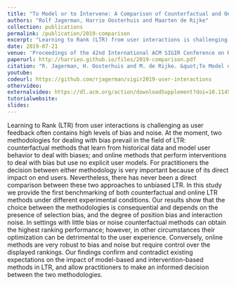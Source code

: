 ```yaml
---
title: "To Model or to Intervene: A Comparison of Counterfactual and Online Learning to Rank from User Interactions"
authors: "Rolf Jagerman, Harrie Oosterhuis and Maarten de Rijke"
collection: publications
permalink: /publication/2019-comparison
excerpt: "Learning to Rank (LTR) from user interactions is challenging as user feedback often contains high levels of bias and noise. At the moment, two methodologies for dealing with bias prevail in the field of LTR: counterfactual methods that learn from historical data and model user behavior to deal with biases; and online methods that perform interventions to deal with bias but use no explicit user models."
date: 2019-07-21
venue: 'Proceedings of the 42nd International ACM SIGIR Conference on Research and Development in Information Retrieval (SIGIR ’19)'
paperurl: http://harrieo.github.io/files/2019-comparison.pdf
citation: "R. Jagerman, H. Oosterhuis and M. de Rijke. &quot;To Model or to Intervene: A Comparison of Counterfactual and Online Learning to Rank from User Interactions.&quot; In <i>Proceedings of the 42nd International ACM SIGIR Conference on Research and Development in Information Retrieval</i>. ACM, 2019."
youtube:
codeurl: https://github.com/rjagerman/sigir2019-user-interactions
othervideo:
externalvideo: https://dl.acm.org/action/downloadSupplement?doi=10.1145%2F3331184.3331269&file=cite1-11h40-d1.mp4
tutorialwebsite:
slides:
---
```


Learning to Rank (LTR) from user interactions is challenging as user feedback often contains high levels of bias and noise. At the moment, two methodologies for dealing with bias prevail in the field of LTR: counterfactual methods that learn from historical data and model user behavior to deal with biases; and online methods that perform interventions to deal with bias but use no explicit user models. For practitioners the decision between either methodology is very important because of its direct impact on end users. Nevertheless, there has never been a direct comparison between these two approaches to unbiased LTR. In this study we provide the first benchmarking of both counterfactual and online LTR methods under different experimental conditions. Our results show that the choice between the methodologies is consequential and depends on the presence of selection bias, and the degree of position bias and interaction noise. In settings with little bias or noise counterfactual methods can obtain the highest ranking performance; however, in other circumstances their optimization can be detrimental to the user experience. Conversely, online methods are very robust to bias and noise but require control over the displayed rankings. Our findings confirm and contradict existing expectations on the impact of model-based and intervention-based methods in LTR, and allow practitioners to make an informed decision between the two methodologies.